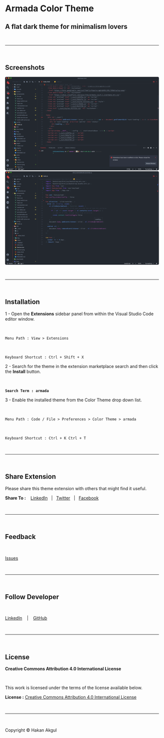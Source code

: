 # Armada Color Theme
## A flat dark theme for minimalism lovers

<br>
<hr>
<br>

## Screenshots


![HTML syntax highlight](https://github.com/hakan-akgul/armada/raw/master/images/armada-html.png)
![JavaScript syntax highlight](https://github.com/hakan-akgul/armada/raw/master/images/armada-js.png) 


<br>
<hr>
<br>

## Installation

1 - Open the __Extensions__ sidebar panel from within the Visual Studio Code editor window.

<br>

`Menu Path : View > Extensions`

<br>

`Keyboard Shortcut : Ctrl + Shift + X`

2 - Search for the theme in the extension marketplace search and then click the __Install__ button.

<br>

__`Search Term : armada`__

3 - Enable the installed theme from the Color Theme drop down list.

<br>

`Menu Path : Code / File > Preferences > Color Theme > armada`

<br>

`Keyboard Shortcut : Ctrl + K Ctrl + T`

<br>
<hr>
<br>

## Share Extension

Please share this theme extension with others that might find it useful.<br>

__Share To :__ &nbsp;&nbsp; [LinkedIn](https://www.linkedin.com/shareArticle?mini=true&url=https://marketplace.visualstudio.com/items?itemname=hakan-akgul.armada) &nbsp;&nbsp;|&nbsp;&nbsp; [Twitter](https://twitter.com/intent/tweet?url=https://marketplace.visualstudio.com/items?itemname=hakan-akgul.armada) &nbsp;&nbsp;|&nbsp;&nbsp; [Facebook](https://www.facebook.com/sharer/sharer.php?u=https://marketplace.visualstudio.com/items?itemname=hakan-akgul.armada)

<br>
<hr>
<br>

## Feedback

<br>

[Issues](https://github.com/hakan-akgul/armada/issues)

<br>
<hr>
<br>

## Follow Developer

<br>

[LinkedIn](https://www.linkedin.com/in/hakan-akgül) &nbsp;&nbsp; | &nbsp;&nbsp; [GitHub](https://github.com/hakan-akgul/)

<br>
<hr>
<br>

## License

__Creative Commons Attribution 4.0 International License__

<br>

This work is licensed under the terms of the license available below.<br>

__License :__ [Creative Commons Attribution 4.0 International License](https://creativecommons.org/licenses/by/4.0/legalcode)

<br>
<hr>
<br>


Copyright &copy; Hakan Akgul